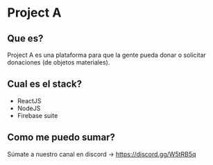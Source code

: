 # Project A

## Que es?

Project A es una plataforma para que la gente pueda donar o solicitar donaciones (de objetos materiales).

## Cual es el stack?

- ReactJS
- NodeJS
- Firebase suite

## Como me puedo sumar?

Súmate a nuestro canal en discord -> https://discord.gg/W5tRB5q

